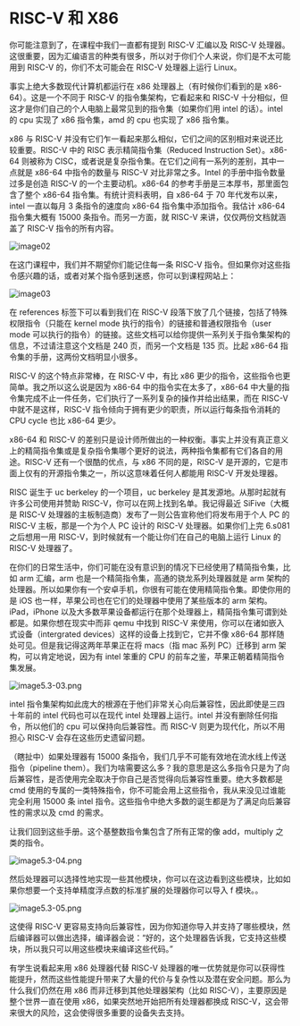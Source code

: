 # RISC-V 和 X86

你可能注意到了，在课程中我们一直都有提到 RISC-V 汇编以及 RISC-V 处理器。这很重要，因为汇编语言的种类有很多，所以对于你们个人来说，你们是不太可能用到 RISC-V 的，你们不太可能会在 RISC-V 处理器上运行 Linux。

事实上绝大多数现代计算机都运行在 x86 处理器上（有时候你们看到的是 x86-64）。这是一个不同于 RISC-V 的指令集架构，它看起来和 RISC-V 十分相似，但这才是你们自己的个人电脑上最常见到的指令集（如果你们用 intel 的话）。intel 的 cpu 实现了 x86 指令集，amd 的 cpu 也实现了 x86 指令集。

x86 与 RISC-V 并没有它们乍一看起来那么相似，它们之间的区别相对来说还比较重要。RISC-V 中的 RISC 表示精简指令集（Reduced Instruction Set）。x86-64 则被称为 CISC，或者说是复杂指令集。在它们之间有一系列的差别，其中一点就是 x86-64 中指令的数量与 RISC-V 对比非常之多。Intel 的手册中指令数量过多是创造 RISC-V 的一个主要动机。x86-64 的参考手册是三本厚书，那里面包含了整个 x86-64 指令集。有统计资料表明，自 x86-64 于 70 年代发布以来，intel 一直以每月 3 条指令的速度向 x86-64 指令集中添加指令。我估计 x86-64 指令集大概有 15000 条指令。而另一方面，就 RISC-V 来讲，仅仅两份文档就涵盖了 RISC-V 指令的所有内容。

![image02](../assets/lec05/image5.3-01.png)

在这门课程中，我们并不期望你们能记住每一条 RISC-V 指令。但如果你对这些指令感兴趣的话，或者对某个指令感到迷惑，你可以到课程网站上：

![image03](../assets/lec05/image5.3-02.png)

在 references 标签下可以看到我们在 RISC-V 段落下放了几个链接，包括了特殊权限指令（只能在 kernel mode 执行的指令）的链接和普通权限指令（user mode 可以执行的指令）的链接。这些文档可以给你提供一系列关于指令集架构的信息，不过请注意这个文档是 240 页，而另一个文档是 135 页。比起 x86-64 指令集的手册，这两份文档明显小很多。

RISC-V 的这个特点非常棒，在 RISC-V 中，有比 x86 更少的指令，这些指令也更简单。我之所以这么说是因为 x86-64 中的指令实在太多了，x86-64 中大量的指令集完成不止一件任务，它们执行了一系列复杂的操作并给出结果，而在 RISC-V 中就不是这样，RISC-V 指令倾向于拥有更少的职责，所以运行每条指令消耗的 CPU cycle 也比 x86-64 更少。

x86-64 和 RISC-V 的差别只是设计师所做出的一种权衡。事实上并没有真正意义上的精简指令集或是复杂指令集哪个更好的说法，两种指令集都有它们各自的用途。RISC-V 还有一个很酷的优点，与 x86 不同的是，RISC-V 是开源的，它是市面上仅有的开源指令集之一，所以这意味着任何人都能用 RISC-V 开发处理器。

RISC 诞生于 uc berkeley 的一个项目，uc berkeley 是其发源地。从那时起就有许多公司使用并赞助 RISC-V，你可以在网上找到名单。我记得最近 SiFive（大概是 RISC-V 处理器的主板制造商）发布了一则公告宣称他们将发布用于个人 PC 的 RISC-V 主板，那是一个为个人 PC 设计的 RISC-V 处理器。如果你们上完 6.s081 之后想用一用 RISC-V，到时候就有一个能让你们在自己的电脑上运行 Linux 的 RISC-V 处理器了。

在你们的日常生活中，你们可能在没有意识到的情况下已经使用了精简指令集，比如 arm 汇编，arm 也是一个精简指令集，高通的骁龙系列处理器就是 arm 架构的处理器。所以如果你有一个安卓手机，你很有可能在使用精简指令集。即使你用的是 iOS 也一样，苹果公司也在它们的处理器中使用了某些版本的 arm 架构。iPad，iPhone 以及大多数苹果设备都运行在那个处理器上，精简指令集可谓到处都是。如果你想在现实中而非 qemu 中找到 RISC-V 来使用，你可以在诸如嵌入式设备（intergrated devices）这样的设备上找到它，它并不像 x86-64 那样随处可见。但是我记得这两年苹果正在将 macs（指 mac 系列 PC）迁移到 arm 架构，可以肯定地说，因为有 intel 笨重的 CPU 的前车之鉴，苹果正朝着精简指令集发展。

![image5.3-03.png](../assets/lec05/image5.3-03.png)

intel 指令集架构如此庞大的根源在于他们非常关心向后兼容性，因此即使是三四十年前的 intel 代码也可以在现代 intel 处理器上运行。intel 并没有删除任何指令，所以他们的 cpu 可以保持向后兼容性。而 RISC-V 则更为现代化，所以不用担心 RISC-V 会存在这些历史遗留问题。

（瞎扯中）如果处理器有 15000 条指令，我们几乎不可能有效地在流水线上传送指令（pipeline them）。我们为啥需要这么多？我的意思是这么多指令只是为了向后兼容性，是否使用完全取决于你自己是否觉得向后兼容性重要。绝大多数都是 cmd 使用的专属的一类特殊指令，你不可能会用上这些指令，我从来没见过谁能完全利用 15000 条 intel 指令。这些指令中绝大多数的诞生都是为了满足向后兼容性的需求以及 cmd 的需求。

让我们回到这些手册。这个基整数指令集包含了所有正常的像 add，multiply 之类的指令。

![image5.3-04.png](../assets/lec05/image5.3-04.png)

然后处理器可以选择性地实现一些其他模块，你可以在这边看到这些模块，比如如果你想要一个支持单精度浮点数的标准扩展的处理器你可以导入 f 模块。。

![image5.3-05.png](../assets/lec05/image5.3-05.png)

这使得 RISC-V 更容易支持向后兼容性，因为你知道你导入并支持了哪些模块，然后编译器可以做出选择，编译器会说：“好的，这个处理器告诉我，它支持这些模块，所以我只可以用这些模块来编译这些代码。”

有学生说看起来用 x86 处理器代替 RISC-V 处理器的唯一优势就是你可以获得性能提升，然而这些性能提升带来了大量的代价与复杂性以及潜在安全问题。那么为什么我们仍然在用 x86 而非迁移到其他处理器架构（比如 RISC-V），主要原因是整个世界一直在使用 x86，如果突然地开始把所有处理器都换成 RISC-V，这会带来很大的风险，这会使得很多重要的设备失去支持。
